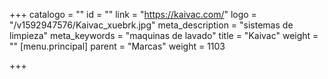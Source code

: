 +++
catalogo = ""
id = ""
link = "https://kaivac.com/"
logo = "/v1592947576/Kaivac_xuebrk.jpg"
meta_description = "sistemas de limpieza"
meta_keywords = "maquinas de lavado"
title = "Kaivac"
weight = ""
[menu.principal]
parent = "Marcas"
weight = 1103

+++
